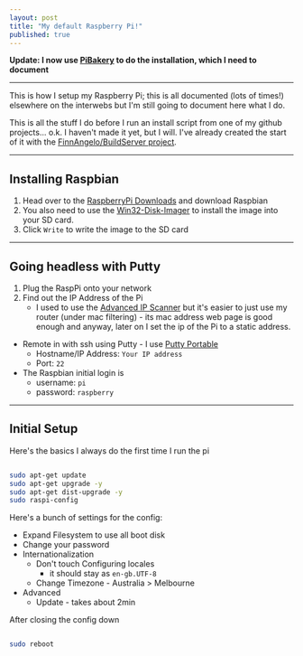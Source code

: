 ```yaml
---
layout: post
title: "My default Raspberry Pi!"
published: true
---
```


**Update: I now use [PiBakery](http://pibakery.org/) to do the installation, which I need to document**

-----------------------

This is how I setup my Raspberry Pi; this is all documented (lots of times!) elsewhere on 
the interwebs but I'm still going to document here what I do.

This is all the stuff I do before I run an install script from one of my github projects...
o.k. I haven't made it yet, but I will. I've already created the start of it with 
the [FinnAngelo/BuildServer project](https://github.com/FinnAngelo/BuildServer).

-----------------------

## Installing Raspbian ##

01. Head over to the [RaspberryPi Downloads](http://www.raspberrypi.org/downloads) and download Raspbian
02. You also need to use the [Win32-Disk-Imager](http://www.softpedia.com/get/CD-DVD-Tools/Data-CD-DVD-Burning/Win32-Disk-Imager.shtml)
    to install the image into your SD card.
03. Click `Write` to write the image to the SD card

-----------------------

## Going headless with **Putty** ##

01. Plug the RaspPi onto your network
02. Find out the IP Address of the Pi	
	* I used to use the [Advanced IP Scanner](http://www.radmin.com/products/ipscanner/) but it's 
	  easier to just use my router (under mac filtering) - its mac address web page is good enough 
	  and anyway, later on I set the ip of the Pi to a static address.
* Remote in with ssh using Putty - I use [Putty Portable](http://portableapps.com/apps/internet/putty_portable)
	* Hostname/IP Address: `Your IP address`
	* Port: `22`
* The Raspbian initial login is
	* username: `pi`
	* password: `raspberry`

-----------------------

## Initial Setup ##

Here's the basics I always do the first time I run the pi

```bash

sudo apt-get update 
sudo apt-get upgrade -y
sudo apt-get dist-upgrade -y
sudo raspi-config 

```

Here's a bunch of settings for the config:

* Expand Filesystem to use all boot disk
* Change your password
* Internationalization
	* Don't touch Configuring locales
		* it should stay as `en-gb.UTF-8`	 
	* Change Timezone - Australia > Melbourne
* Advanced
	* Update - takes about 2min

After closing the config down

```bash

sudo reboot
	
```
